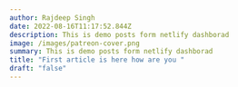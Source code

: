 ```yaml
---
author: Rajdeep Singh
date: 2022-08-16T11:17:52.844Z
description: This is demo posts form netlify dashborad
image: /images/patreon-cover.png
summary: This is demo posts form netlify dashborad
title: "First article is here how are you "
draft: "false"
---
```

